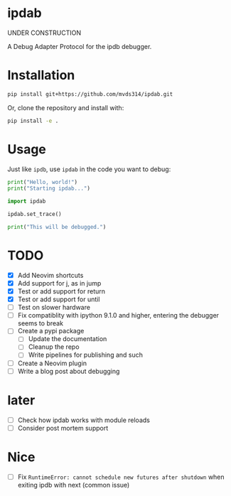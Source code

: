 # ipdab

UNDER CONSTRUCTION

A Debug Adapter Protocol for the ipdb debugger.

# Installation

```bash
pip install git+https://github.com/mvds314/ipdab.git
```

Or, clone the repository and install with:

```bash
pip install -e .
```

# Usage

Just like `ipdb`, use `ipdab` in the code you want to debug:

```python
print("Hello, world!")
print("Starting ipdab...")

import ipdab

ipdab.set_trace()

print("This will be debugged.")
```

# TODO

- [x] Add Neovim shortcuts
- [x] Add support for j, as in jump
- [x] Test or add support for return
- [x] Test or add support for until
- [ ] Test on slower hardware
- [ ] Fix compatiblity with ipython 9.1.0 and higher, entering the debugger seems to break
- [ ] Create a pypi package
  - [ ] Update the documentation
  - [ ] Cleanup the repo
  - [ ] Write pipelines for publishing and such
- [ ] Create a Neovim plugin
- [ ] Write a blog post about debugging

# later

- [ ] Check how ipdab works with module reloads
- [ ] Consider post mortem support

# Nice

- [ ] Fix `RuntimeError: cannot schedule new futures after shutdown` when exiting ipdb with next (common issue)

